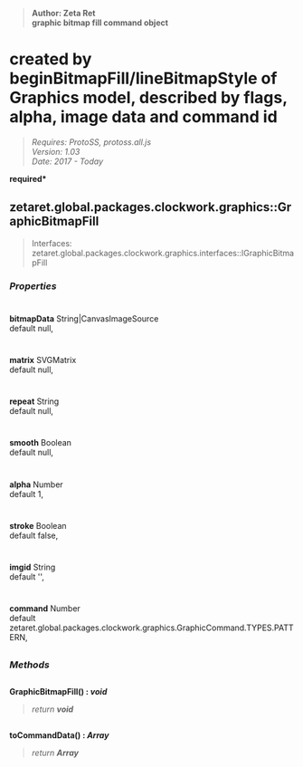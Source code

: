 > __Author: Zeta Ret__  
> __graphic bitmap fill command object__  
# created by beginBitmapFill/lineBitmapStyle of Graphics model, described by flags, alpha, image data and command id  
> *Requires: ProtoSS, protoss.all.js*  
> *Version: 1.03*  
> *Date: 2017 - Today*  

__required*__

## zetaret.global.packages.clockwork.graphics::GraphicBitmapFill  
> Interfaces: zetaret.global.packages.clockwork.graphics.interfaces::IGraphicBitmapFill  

### *Properties*  

#  
__bitmapData__ String|CanvasImageSource  
default null,   

#  
__matrix__ SVGMatrix  
default null,   

#  
__repeat__ String  
default null,   

#  
__smooth__ Boolean  
default null,   

#  
__alpha__ Number  
default 1,   

#  
__stroke__ Boolean  
default false,   

#  
__imgid__ String  
default '',   

#  
__command__ Number  
default zetaret.global.packages.clockwork.graphics.GraphicCommand.TYPES.PATTERN,   


##  
### *Methods*  

##  
__GraphicBitmapFill() : *void*__  
  
> *return __void__*  

##  
__toCommandData() : *Array*__  
  
> *return __Array__*  

